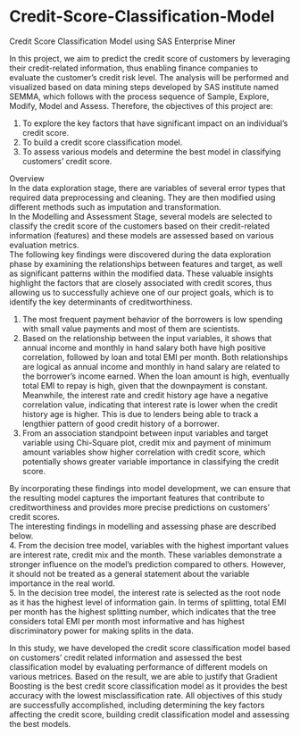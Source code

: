 # Credit-Score-Classification-Model
Credit Score Classification Model using SAS Enterprise Miner<br />

In this project, we aim to predict the credit score of customers by leveraging their credit-related information, thus enabling finance companies to evaluate the customer’s credit risk level. The analysis will be performed and visualized based on data mining steps developed by SAS institute named SEMMA, which follows with the process sequence of Sample, Explore, Modify, Model and Assess.
Therefore, the objectives of this project are:<br />
1. To explore the key factors that have significant impact on an individual’s credit score.<br />
2. To build a credit score classification model.<br />
3. To assess various models and determine the best model in classifying customers’ credit score.<br />

Overview <br />
In the data exploration stage, there are variables of several error types that required data preprocessing and cleaning. They are then modified using different methods such as imputation and transformation.<br />
In the Modelling and Assessment Stage, several models are selected to classify the credit score of the customers based on their credit-related information (features) and these models are assessed based on various evaluation metrics.<br />
The following key findings were discovered during the data exploration phase by examining the relationships between features and target, as well as significant patterns within the modified data. These valuable insights highlight the factors that are closely associated with credit scores, thus allowing us to successfully achieve one of our project goals, which is to identify the key determinants of creditworthiness.<br />
1. The most frequent payment behavior of the borrowers is low spending with small value payments and most of them are scientists.<br />
2. Based on the relationship between the input variables, it shows that annual income and monthly in hand salary both have high positive correlation, followed by loan and total EMI per month. Both relationships are logical as annual income and monthly in hand salary are related to the borrower’s income earned. When the loan amount is high, eventually total EMI to repay is high, given that the downpayment is constant. Meanwhile, the interest rate and credit history age have a negative correlation value, indicating that interest rate is lower when the credit history age is higher. This is due to lenders being able to track a lengthier pattern of good credit history of a borrower.<br />
3. From an association standpoint between input variables and target variable using Chi-Square plot, credit mix and payment of minimum amount variables show higher correlation with credit score, which potentially shows greater variable importance in classifying the credit score. <br />

By incorporating these findings into model development, we can ensure that the resulting model captures the important features that contribute to creditworthiness and provides more precise predictions on customers’ credit scores. <br />
The interesting findings in modelling and assessing phase are described below. <br />
4. From the decision tree model, variables with the highest important values are interest rate, credit mix and the month. These variables demonstrate a stronger influence on the model’s prediction compared to others. However, it should not be treated as a general statement about the variable importance in the real world.<br />
5. In the decision tree model, the interest rate is selected as the root node as it has the highest level of information gain. In terms of splitting, total EMI per month has the highest splitting number, which indicates that the tree considers total EMI per month most informative and has highest discriminatory power for making splits in the data.<br />

In this study, we have developed the credit score classification model based on customers’ credit related information and assessed the best classification model by evaluating performance of different models on various metrices. Based on the result, we are able to justify that Gradient Boosting is the best credit score classification model as it provides the best accuracy with the lowest misclassification rate. All objectives of this study are successfully accomplished, including determining the key factors affecting the credit score, building credit classification model and assessing the best models.
